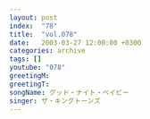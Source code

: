 ```yaml
---
layout: post
index:  "78"
title:  "vol.078"
date:   2003-03-27 12:00:00 +0300
categories: archive
tags: []
youtube: "078"
greetingM: 
greetingT: 
songName: グッド・ナイト・ベイビー
singer: ザ・キングトーンズ
---
```

